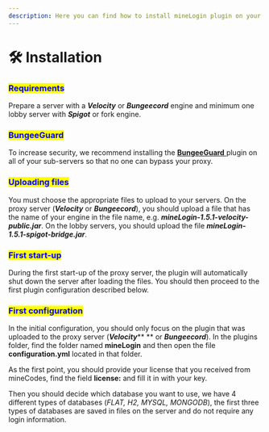 ```yaml
---
description: Here you can find how to install mineLogin plugin on your server.
---
```


# 🛠 Installation

### <mark style="color:blue;">Requirements</mark>

Prepare a server with a _**Velocity**_ or _**Bungeecord**_ engine and minimum one lobby server with _**Spigot**_ or fork engine.

### <mark style="color:blue;">BungeeGuard</mark>

To increase security, we recommend installing the [**BungeeGuard** ](https://www.spigotmc.org/resources/bungeeguard.79601/)plugin on all of your sub-servers so that no one can bypass your proxy.

### <mark style="color:blue;">Uploading files</mark>

You must choose the appropriate files to upload to your servers. On the proxy server (_**Velocity**_ or _**Bungeecord**_), you should upload a file that has the name of your engine in the file name, e.g. _**mineLogin-1.5.1-velocity-public.jar**_. On the lobby servers, you should upload the file _**mineLogin-1.5.1-spigot-bridge.jar**_.

### <mark style="color:blue;">First start-up</mark>

During the first start-up of the proxy server, the plugin will automatically shut down the server after loading the files. You should then proceed to the first plugin configuration described below.

### <mark style="color:blue;">First configuration</mark>

In the initial configuration, you should only focus on the plugin that was uploaded to the proxy server (_**Velocity**_** ** or _**Bungeecord**_). In the plugins folder, find the folder named **mineLogin** and then open the file **configuration.yml** located in that folder.&#x20;

As the first point, you should provide your license that you received from mineCodes, find the field **license:** and fill it in with your key.&#x20;

Then you should decide which database you want to use, we have 4 different types of databases (_FLAT, H2, MYSQL, MONGODB_), the first three types of databases are saved in files on the server and do not require any login information.

